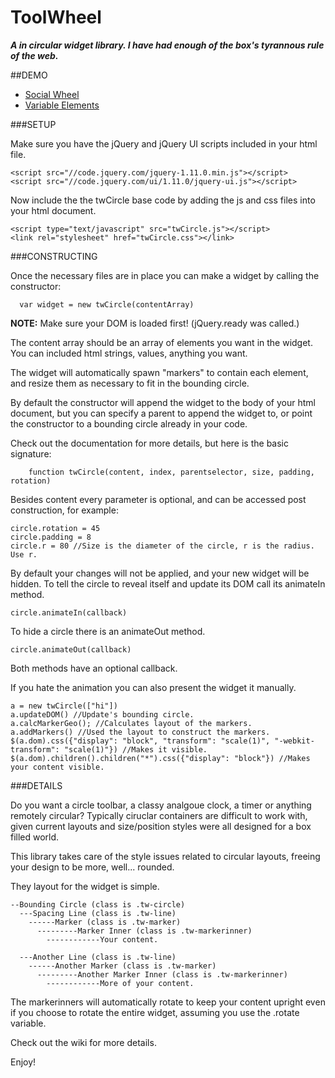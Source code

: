 ToolWheel
===============

***A in circular widget library. I have had enough of the box's tyrannous rule of the web.***



##DEMO

* [Social Wheel](http://htmlpreview.github.io/?https://github.com/droghio/ToolWheel/blob/master/SocialWheelDemo/index.html)
* [Variable Elements](http://htmlpreview.github.io/?https://github.com/droghio/ToolWheel/blob/master/AutoSpawnSizeDemo/index.html)



###SETUP

Make sure you have the jQuery and jQuery UI scripts included in your html file.

    <script src="//code.jquery.com/jquery-1.11.0.min.js"></script>
    <script src="//code.jquery.com/ui/1.11.0/jquery-ui.js"></script>


Now include the the twCircle base code by adding the js and css files into your html document.

    <script type="text/javascript" src="twCircle.js"></script>
    <link rel="stylesheet" href="twCircle.css"></link>

  
  
###CONSTRUCTING

Once the necessary files are in place you can make a widget by calling the constructor:

      var widget = new twCircle(contentArray)
  
**NOTE:** Make sure your DOM is loaded first! (jQuery.ready was called.)
  
The content array should be an array of elements you want in the widget.
You can included html strings, values, anything you want.

The widget will automatically spawn "markers" to contain each element, and resize them as necessary to fit in the bounding circle.

By default the constructor will append the widget to the body of your html document, but you can specify a parent to append the widget to, or point the constructor to a bounding circle already in your code.

Check out the documentation for more details, but here is the basic signature:
        
        function twCircle(content, index, parentselector, size, padding, rotation)
    
Besides content every parameter is optional, and can be accessed post construction, for example:

    circle.rotation = 45
    circle.padding = 8
    circle.r = 80 //Size is the diameter of the circle, r is the radius. Use r.
       
By default your changes will not be applied, and your new widget will be hidden.
To tell the circle to reveal itself and update its DOM call its animateIn method.

    circle.animateIn(callback)
  
To hide a circle there is an animateOut method.

    circle.animateOut(callback)
  
Both methods have an optional callback.
        
If you hate the animation you can also present the widget it manually.

    a = new twCircle(["hi"])
    a.updateDOM() //Update's bounding circle.
    a.calcMarkerGeo(); //Calculates layout of the markers.
    a.addMarkers() //Used the layout to construct the markers.
    $(a.dom).css({"display": "block", "transform": "scale(1)", "-webkit-transform": "scale(1)"}) //Makes it visible.
    $(a.dom).children().children("*").css({"display": "block"}) //Makes your content visible.





###DETAILS

Do you want a circle toolbar, a classy analgoue clock, a timer or anything remotely circular?
Typically ciruclar containers are difficult to work with, given current layouts and size/position styles were all designed for a box filled world.

This library takes care of the style issues related to circular layouts, freeing your design to be more, well... rounded.

They layout for the widget is simple.

```
--Bounding Circle (class is .tw-circle)
  ---Spacing Line (class is .tw-line)
    ------Marker (class is .tw-marker)
      ---------Marker Inner (class is .tw-markerinner)
        ------------Your content.
        
  ---Another Line (class is .tw-line)
    ------Another Marker (class is .tw-marker)
      ---------Another Marker Inner (class is .tw-markerinner)
        ------------More of your content.
```
        
The markerinners will automatically rotate to keep your content upright even if you choose to rotate the entire widget, assuming you use the .rotate variable.

Check out the wiki for more details.

Enjoy!
